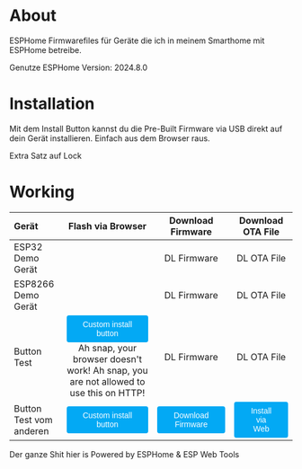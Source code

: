 
<script type="module" src="https://unpkg.com/esp-web-tools@9/dist/web/install-button.js?module"></script>

<style>
    button:hover {
    box-shadow: rgb(0 0 0 / 14%) 0px 4px 8px 0px, rgb(0 0 0 / 12%) 0px 1px 7px 0px, rgb(0 0 0 / 20%) 0px 3px 1px -1px;
    }
    button {
        position: relative;
        cursor: pointer;
        font-size: 14px;
        padding: 8px 28px;
        color: var(--esp-tools-button-text-color, #fff);
        background-color: var(--esp-tools-button-color, #03a9f4);
        border: none;
        border-radius: 4px;
        }
</style>

# About

ESPHome Firmwarefiles für Geräte die ich in meinem Smarthome mit ESPHome betreibe.

Genutze ESPHome Version: 2024.8.0

# Installation

Mit dem Install Button kannst du die Pre-Built Firmware via USB direkt auf dein Gerät installieren. Einfach aus dem Browser raus.

Extra Satz auf Lock

# Working

| Gerät              | Flash via Browser | Download Firmware | Download OTA File |
| :---------------- | :------: | :------: | :------: |
| ESP32 Demo Gerät | <esp-web-install-button manifest="./firmware/diekruecke-esp32-demo/manifest.json"></esp-web-install-button> | DL Firmware | DL OTA File |
| ESP8266 Demo Gerät | <esp-web-install-button manifest="./firmware/diekruecke-esp8266-demo/manifest.json"></esp-web-install-button> | DL Firmware | DL OTA File |
| Button Test | <esp-web-install-button manifest="./firmware/diekruecke-esp32-demo/manifest.json"> <button slot="activate">Custom install button</button> <span slot="unsupported">Ah snap, your browser doesn't work!</span> <span slot="not-allowed">Ah snap, you are not allowed to use this on HTTP!</span> </esp-web-install-button> | DL Firmware | DL OTA File |
| Button Test vom anderen | <esp-web-install-button manifest="./firmware/diekruecke-esp32-demo/manifest.json" install-supported> <button slot="activate">Custom install button</button></esp-web-install-button> | <a href="./firmware/diekruecke-esp32-demo/esp32-demo-esp32.factory.bin"><button>Download Firmware</button></a> | <esp-web-install-button manifest="./firmware/diekruecke-esp32-demo/manifest.json"><button slot='activate'>Install via Web</button></esp-web-install-button> |




Der ganze Shit hier is Powered by ESPHome & ESP Web Tools